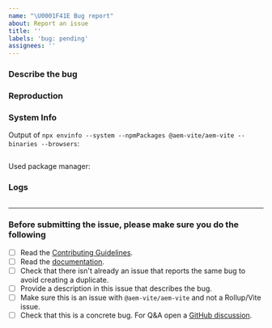 ```yaml
---
name: "\U0001F41E Bug report"
about: Report an issue
title: ''
labels: 'bug: pending'
assignees: ''
---
```


<!-- Please do not ignore this template otherwise your issue will be closed. -->

### Describe the bug

<!-- A clear and concise description of what the bug is. -->
<!-- If you intend to submit a PR for this issue, tell us in the description. -->

### Reproduction

<!--
  Please provide a link to a repo that can reproduce the problem you ran into.

  A reproduction is required unless you are absolutely sure that the issue is obvious and the provided information is enough to understand the problem. If a report is vague (e.g. just a generic error message) and has no reproduction, it will receive a "need reproduction" label. If no reproduction is provided after 3 days, it will be auto-closed.
-->

### System Info

Output of `npx envinfo --system --npmPackages @aem-vite/aem-vite --binaries --browsers`:

```node

```

Used package manager: <!-- npm | yarn | pnpm -->

### Logs <!-- (Optional if provided reproduction) -->

<!--
  Please try not to insert an image but copy paste the log text.

  1. Run your vite script with the `--debug` flag
  2. Provide the error log here.
     `node` is used as highlight to improve some colors in stack-traces.
     If it doesn't work quite well, try `console`.
-->

```node

```

---

### Before submitting the issue, please make sure you do the following

- [ ] Read the [Contributing Guidelines](https://github.com/aem-vite/import-rewriter/blob/main/.github/contributing.md).
- [ ] Read the [documentation](https://aem-vite.dev/guide/).
- [ ] Check that there isn't already an issue that reports the same bug to avoid creating a duplicate.
- [ ] Provide a description in this issue that describes the bug.
- [ ] Make sure this is an issue with `@aem-vite/aem-vite` and not a Rollup/Vite issue.
- [ ] Check that this is a concrete bug. For Q&A open a [GitHub discussion](https://github.com/aem-vite/import-rewriter/discussions).
